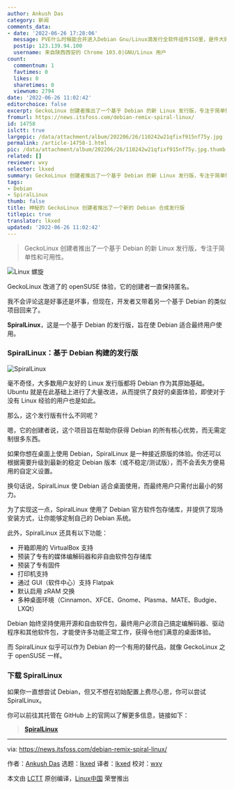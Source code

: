 ```yaml
---
author: Ankush Das
category: 新闻
comments_data:
- date: '2022-06-26 17:28:06'
  message: PVE什么时候能合并进入Debian Gnu/Linux滴发行全软件组件ISO里，是件大好事。哈哈
  postip: 123.139.94.100
  username: 来自陕西西安的 Chrome 103.0|GNU/Linux 用户
count:
  commentnum: 1
  favtimes: 0
  likes: 0
  sharetimes: 0
  viewnum: 2794
date: '2022-06-26 11:02:42'
editorchoice: false
excerpt: GeckoLinux 创建者推出了一个基于 Debian 的新 Linux 发行版，专注于简单性和可用性。
fromurl: https://news.itsfoss.com/debian-remix-spiral-linux/
id: 14758
islctt: true
largepic: /data/attachment/album/202206/26/110242w21qfixf915nf75y.jpg
permalink: /article-14758-1.html
pic: /data/attachment/album/202206/26/110242w21qfixf915nf75y.jpg.thumb.jpg
related: []
reviewer: wxy
selector: lkxed
summary: GeckoLinux 创建者推出了一个基于 Debian 的新 Linux 发行版，专注于简单性和可用性。
tags:
- Debian
- SpiralLinux
thumb: false
title: 神秘的 GeckoLinux 创建者推出了一个新的 Debian 合成发行版
titlepic: true
translator: lkxed
updated: '2022-06-26 11:02:42'
---
```



> 
> GeckoLinux 创建者推出了一个基于 Debian 的新 Linux 发行版，专注于简单性和可用性。
> 
> 
> 


![Linux 螺旋](/data/attachment/album/202206/26/110242w21qfixf915nf75y.jpg)


GeckoLinux 改进了的 openSUSE 体验，它的创建者一直保持匿名。


我不会评论这是好事还是坏事，但现在，开发者又带着另一个基于 Debian 的类似项目回来了。


**SpiralLinux**，这是一个基于 Debian 的发行版，旨在使 Debian 适合最终用户使用。


### SpiralLinux：基于 Debian 构建的发行版


![SpiralLinux](/data/attachment/album/202206/26/110242flzgo80l0400b3z8.jpg)


毫不奇怪，大多数用户友好的 Linux 发行版都将 Debian 作为其原始基础。Ubuntu 就是在此基础上进行了大量改进，从而提供了良好的桌面体验，即使对于没有 Linux 经验的用户也是如此。


那么，这个发行版有什么不同呢？


嗯，它的创建者说，这个项目旨在帮助你获得 Debian 的所有核心优势，而无需定制很多东西。


如果你想在桌面上使用 Debian，SpiralLinux 是一种接近原版的体验。你还可以根据需要升级到最新的稳定 Debian 版本（或不稳定/测试版），而不会丢失方便易用的自定义设置。


换句话说，SpiralLinux 使 Debian 适合桌面使用，而最终用户只需付出最小的努力。


为了实现这一点，SpiralLinux 使用了 Debian 官方软件包存储库，并提供了现场安装方式，让你能够定制自己的 Debian 系统。


此外，SpiralLinux 还具有以下功能：


* 开箱即用的 VirtualBox 支持
* 预装了专有的媒体编解码器和非自由软件包存储库
* 预装了专有固件
* 打印机支持
* 通过 GUI（软件中心）支持 Flatpak
* 默认启用 zRAM 交换
* 多种桌面环境（Cinnamon、XFCE、Gnome、Plasma、MATE、Budgie、LXQt）


Debian 始终坚持使用开源和自由软件包，最终用户必须自己搞定编解码器、驱动程序和其他软件包，才能使许多功能正常工作，获得令他们满意的桌面体验。


而 SpiralLinux 似乎可以作为 Debian 的一个有用的替代品，就像 GeckoLinux 之于 openSUSE 一样。


### 下载 SpiralLinux


如果你一直想尝试 Debian，但又不想在初始配置上费尽心思，你可以尝试 SpiralLinux。


你可以前往其托管在 GitHub 上的官网以了解更多信息，链接如下：



> 
> **[SpiralLinux](https://spirallinux.github.io/)**
> 
> 
> 




---


via: <https://news.itsfoss.com/debian-remix-spiral-linux/>


作者：[Ankush Das](https://news.itsfoss.com/author/ankush/) 选题：[lkxed](https://github.com/lkxed) 译者：[lkxed](https://github.com/lkxed) 校对：[wxy](https://github.com/wxy)


本文由 [LCTT](https://github.com/LCTT/TranslateProject) 原创编译，[Linux中国](https://linux.cn/) 荣誉推出